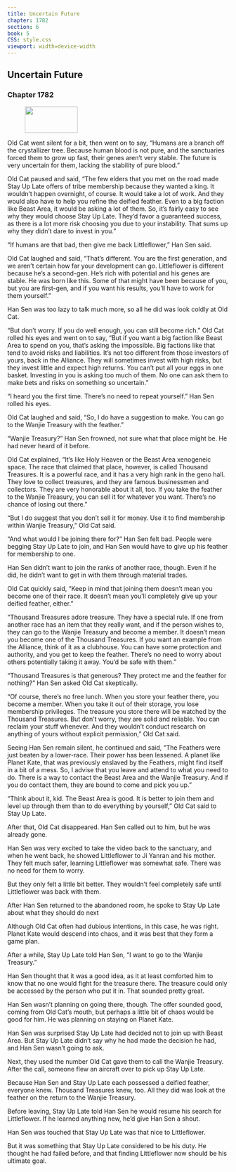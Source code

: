 ```yaml
---
title: Uncertain Future
chapter: 1782
section: 6
book: 5
CSS: style.css
viewport: width=device-width
---
```


## Uncertain Future

### Chapter 1782

<figure>
	<img src="../Images/gem.gif" alt="" id="gem" width="120" height="60" />
</figure>

Old Cat went silent for a bit, then went on to say, “Humans are a branch off the crystallizer tree. Because human blood is not pure, and the sanctuaries forced them to grow up fast, their genes aren’t very stable. The future is very uncertain for them, lacking the stability of pure blood.”

Old Cat paused and said, “The few elders that you met on the road made Stay Up Late offers of tribe membership because they wanted a king. It wouldn’t happen overnight, of course. It would take a lot of work. And they would also have to help you refine the deified feather. Even to a big faction like Beast Area, it would be asking a lot of them. So, it’s fairly easy to see why they would choose Stay Up Late. They’d favor a guaranteed success, as there is a lot more risk choosing you due to your instability. That sums up why they didn’t dare to invest in you.”

“If humans are that bad, then give me back Littleflower,” Han Sen said.

Old Cat laughed and said, “That’s different. You are the first generation, and we aren’t certain how far your development can go. Littleflower is different because he’s a second-gen. He’s rich with potential and his genes are stable. He was born like this. Some of that might have been because of you, but you are first-gen, and if you want his results, you’ll have to work for them yourself.”

Han Sen was too lazy to talk much more, so all he did was look coldly at Old Cat.

“But don’t worry. If you do well enough, you can still become rich.” Old Cat rolled his eyes and went on to say, “But if you want a big faction like Beast Area to spend on you, that’s asking the impossible. Big factions like that tend to avoid risks and liabilities. It’s not too different from those investors of yours, back in the Alliance. They will sometimes invest with high risks, but they invest little and expect high returns. You can’t put all your eggs in one basket. Investing in you is asking too much of them. No one can ask them to make bets and risks on something so uncertain.”

“I heard you the first time. There’s no need to repeat yourself.” Han Sen rolled his eyes.

Old Cat laughed and said, “So, I do have a suggestion to make. You can go to the Wanjie Treasury with the feather.”

“Wanjie Treasury?” Han Sen frowned, not sure what that place might be. He had never heard of it before.

Old Cat explained, “It’s like Holy Heaven or the Beast Area xenogeneic space. The race that claimed that place, however, is called Thousand Treasures. It is a powerful race, and it has a very high rank in the geno hall. They love to collect treasures, and they are famous businessmen and collectors. They are very honorable about it all, too. If you take the feather to the Wanjie Treasury, you can sell it for whatever you want. There’s no chance of losing out there.”

“But I do suggest that you don’t sell it for money. Use it to find membership within Wanjie Treasury,” Old Cat said.

“And what would I be joining there for?” Han Sen felt bad. People were begging Stay Up Late to join, and Han Sen would have to give up his feather for membership to one.

Han Sen didn’t want to join the ranks of another race, though. Even if he did, he didn’t want to get in with them through material trades.

Old Cat quickly said, “Keep in mind that joining them doesn’t mean you become one of their race. It doesn’t mean you’ll completely give up your deified feather, either.”

“Thousand Treasures adore treasure. They have a special rule. If one from another race has an item that they really want, and if the person wishes to, they can go to the Wanjie Treasury and become a member. It doesn’t mean you become one of the Thousand Treasures. If you want an example from the Alliance, think of it as a clubhouse. You can have some protection and authority, and you get to keep the feather. There’s no need to worry about others potentially taking it away. You’d be safe with them.”

“Thousand Treasures is that generous? They protect me and the feather for nothing?” Han Sen asked Old Cat skeptically.

“Of course, there’s no free lunch. When you store your feather there, you become a member. When you take it out of their storage, you lose membership privileges. The treasure you store there will be watched by the Thousand Treasures. But don’t worry, they are solid and reliable. You can reclaim your stuff whenever. And they wouldn’t conduct research on anything of yours without explicit permission,” Old Cat said.

Seeing Han Sen remain silent, he continued and said, “The Feathers were just beaten by a lower-race. Their power has been lessened. A planet like Planet Kate, that was previously enslaved by the Feathers, might find itself in a bit of a mess. So, I advise that you leave and attend to what you need to do. There is a way to contact the Beast Area and the Wanjie Treasury. And if you do contact them, they are bound to come and pick you up.”

“Think about it, kid. The Beast Area is good. It is better to join them and level up through them than to do everything by yourself,” Old Cat said to Stay Up Late.

After that, Old Cat disappeared. Han Sen called out to him, but he was already gone.

Han Sen was very excited to take the video back to the sanctuary, and when he went back, he showed Littleflower to Ji Yanran and his mother. They felt much safer, learning Littleflower was somewhat safe. There was no need for them to worry.

But they only felt a little bit better. They wouldn’t feel completely safe until Littleflower was back with them.

After Han Sen returned to the abandoned room, he spoke to Stay Up Late about what they should do next

Although Old Cat often had dubious intentions, in this case, he was right. Planet Kate would descend into chaos, and it was best that they form a game plan.

After a while, Stay Up Late told Han Sen, “I want to go to the Wanjie Treasury.”

Han Sen thought that it was a good idea, as it at least comforted him to know that no one would fight for the treasure there. The treasure could only be accessed by the person who put it in. That sounded pretty great.

Han Sen wasn’t planning on going there, though. The offer sounded good, coming from Old Cat’s mouth, but perhaps a little bit of chaos would be good for him. He was planning on staying on Planet Kate.

Han Sen was surprised Stay Up Late had decided not to join up with Beast Area. But Stay Up Late didn’t say why he had made the decision he had, and Han Sen wasn’t going to ask.

Next, they used the number Old Cat gave them to call the Wanjie Treasury. After the call, someone flew an aircraft over to pick up Stay Up Late.

Because Han Sen and Stay Up Late each possessed a deified feather, everyone knew. Thousand Treasures knew, too. All they did was look at the feather on the return to the Wanjie Treasury.

Before leaving, Stay Up Late told Han Sen he would resume his search for Littleflower. If he learned anything new, he’d give Han Sen a shout.

Han Sen was touched that Stay Up Late was that nice to Littleflower.

But it was something that Stay Up Late considered to be his duty. He thought he had failed before, and that finding Littleflower now should be his ultimate goal.